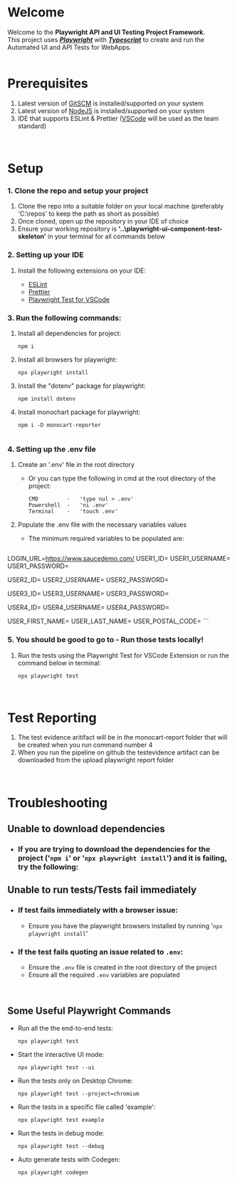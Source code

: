 # Welcome

Welcome to the **Playwright API and UI Testing Project Framework**.
<br>
This project uses [**_Playwright_**](https://playwright.dev/docs/intro) with [**_Typescript_**](https://www.javascriptlang.org/docs/) to create and run the Automated UI and API Tests for WebApps.
<br><br>

# Prerequisites

1. Latest version of [GitSCM](https://git-scm.com/downloads) is installed/supported on your system
2. Latest version of [NodeJS](https://nodejs.org/en/download) is installed/supported on your system
3. IDE that supports ESLint & Prettier ([VSCode](https://code.visualstudio.com/download) will be used as the team standard)

<br>

# Setup

### 1. Clone the repo and setup your project

1. Clone the repo into a suitable folder on your local machine (preferably 'C:\repos' to keep the path as short as possible)
2. Once cloned, open up the repository in your IDE of choice
3. Ensure your working repository is **'..\playwright-ui-component-test-skeleton'** in your terminal for all commands below

### 2. Setting up your IDE

1. Install the following extensions on your IDE:

   - [ESLint](https://marketplace.visualstudio.com/items?itemName=dbaeumer.vscode-eslint)
   - [Prettier](https://marketplace.visualstudio.com/items?itemName=esbenp.prettier-vscode)
   - [Playwright Test for VSCode](https://marketplace.visualstudio.com/items?itemName=ms-playwright.playwright)

### 3. Run the following commands:

1. Install all dependencies for project:

   ```
   npm i
   ```

2. Install all browsers for playwright:

   ```
   npx playwright install
   ```
3. Install the "dotenv" package for playwright:

   ```
   npm install dotenv

   ```
4. Install monochart package for playwright:

   ```
   npm i -D monocart-reporter


   ```
   

### 4. Setting up the .env file

1. Create an '.env' file in the root directory

   - Or you can type the following in cmd at the root directory of the project:

     ```
     CMD         -   'type nul > .env'
     Powershell  -   'ni .env'
     Terminal    -   'touch .env'
     ```

2. Populate the .env file with the necessary variables values

   - The minimum required variables to be populated are:

     ```
LOGIN_URL=https://www.saucedemo.com/
USER1_ID=
USER1_USERNAME=
USER1_PASSWORD=

USER2_ID=
USER2_USERNAME=
USER2_PASSWORD=

USER3_ID=
USER3_USERNAME=
USER3_PASSWORD=

USER4_ID=
USER4_USERNAME=
USER4_PASSWORD=

USER_FIRST_NAME=
USER_LAST_NAME=
USER_POSTAL_CODE=
     ```

### 5. You should be good to go to - Run those tests locally!

1. Run the tests using the Playwright Test for VSCode Extension or run the command below in terminal:

   ```
   npx playwright test
   ```

  <br>

# Test Reporting
1. The test evidence aritifact will be in the monocart-report folder that will be created when you run command number 4
2. When you run the pipeline on github the testevidence artifact can be downloaded from the upload playwright report folder
<br>

# Troubleshooting

## Unable to download dependencies

- ### If you are trying to download the dependencies for the project ('`npm i`' or '`npx playwright install`') and it is failing, try the following:

## Unable to run tests/Tests fail immediately

- ### If test fails immediately with a **browser** issue:

  - Ensure you have the playwright browsers installed by running '`npx playwright install`'

- ### If the test fails quoting an issue related to `.env`:

  - Ensure the `.env` file is created in the root directory of the project
  - Ensure all the required `.env` variables are populated

<br>

## Some Useful Playwright Commands

- Run all the the end-to-end tests:

  ```
  npx playwright test
  ```

- Start the interactive UI mode:

  ```
  npx playwright test --ui
  ```

- Run the tests only on Desktop Chrome:

  ```
  npx playwright test --project=chromium
  ```

- Run the tests in a specific file called 'example':

  ```
  npx playwright test example
  ```

- Run the tests in debug mode:

  ```
  npx playwright test --debug
  ```

- Auto generate tests with Codegen:
  ```
  npx playwright codegen
  ```
